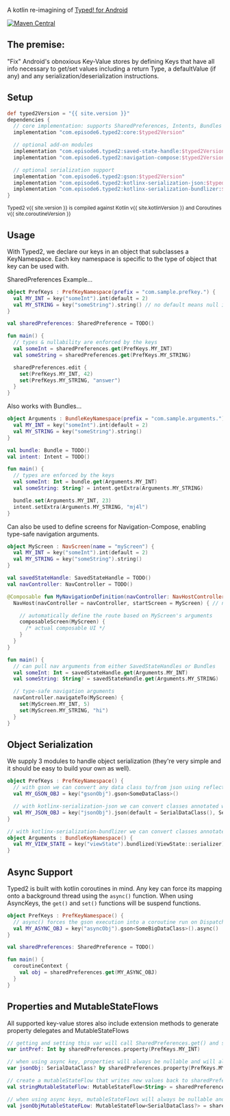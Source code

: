 A kotlin re-imagining of [Typed! for Android](https://github.com/episode6/typed)

[![Maven Central](https://img.shields.io/maven-central/v/com.episode6.typed2/core.svg?style=flat-square)](http://search.maven.org/#search%7Cga%7C1%7Cg%3A%22com.episode6.typed2%22)

## The premise:

"Fix" Android's obnoxious Key-Value stores by defining Keys that have all info necessary to get/set values including a return Type, a
defaultValue (if any) and any serialization/deserialization instructions.

## Setup

```groovy
def typed2Version = "{{ site.version }}"
dependencies {
  // core implementation: supports SharedPreferences, Intents, Bundles & PersistableBundles
  implementation "com.episode6.typed2:core:$typed2Version"

  // optional add-on modules
  implementation "com.episode6.typed2:saved-state-handle:$typed2Version"
  implementation "com.episode6.typed2:navigation-compose:$typed2Version"

  // optional serialization support
  implementation "com.episode6.typed2:gson:$typed2Version"
  implementation "com.episode6.typed2:kotlinx-serialization-json:$typed2Version"
  implementation "com.episode6.typed2:kotlinx-serialization-bundlizer:$typed2Version"
}
```

<sup>Typed2 v{{ site.version }} is compiled against Kotlin v{{ site.kotlinVersion }} and Coroutines v{{ site.coroutineVersion }}</sup>

## Usage

With Typed2, we declare our keys in an object that subclasses a KeyNamespace. Each key namespace is specific to the type of object that key
can be used with.

SharedPreferences Example...

```kotlin
object PrefKeys : PrefKeyNamespace(prefix = "com.sample.prefkey.") {
  val MY_INT = key("someInt").int(default = 2)
  val MY_STRING = key("someString").string() // no default means null is the default
}

val sharedPreferences: SharedPreference = TODO()

fun main() {
  // types & nullability are enforced by the keys
  val someInt = sharedPreferences.get(PrefKeys.MY_INT)
  val someString = sharedPreferences.get(PrefKeys.MY_STRING)

  sharedPreferences.edit {
    set(PrefKeys.MY_INT, 42)
    set(PrefKeys.MY_STRING, "answer")
  }
}
```

Also works with Bundles...

```kotlin
object Arguments : BundleKeyNamespace(prefix = "com.sample.arguments.") {
  val MY_INT = key("someInt").int(default = 2)
  val MY_STRING = key("someString").string()
}

val bundle: Bundle = TODO()
val intent: Intent = TODO()

fun main() {
  // types are enforced by the keys
  val someInt: Int = bundle.get(Arguments.MY_INT)
  val someString: String? = intent.getExtra(Arguments.MY_STRING)

  bundle.set(Arguments.MY_INT, 23)
  intent.setExtra(Arguments.MY_STRING, "mj4l")
}
```

Can also be used to define screens for Navigation-Compose, enabling type-safe navigation arguments.

```kotlin
object MyScreen : NavScreen(name = "myScreen") {
  val MY_INT = key("someInt").int(default = 2)
  val MY_STRING = key("someString").string()
}

val savedStateHandle: SavedStateHandle = TODO()
val navController: NavController = TODO()

@Composable fun MyNavigationDefinition(navController: NavHostController) {
  NavHost(navController = navController, startScreen = MyScreen) { // note: startScreen must not have any required args

    // automatically define the route based on MyScreen's arguments
    composableScreen(MyScreen) {
      /* actual composable UI */
    }
  }
}

fun main() {
  // can pull nav arguments from either SavedStateHandles or Bundles
  val someInt: Int = savedStateHandle.get(Arguments.MY_INT)
  val someString: String? = savedStateHandle.get(Arguments.MY_STRING)

  // type-safe navigation arguments
  navController.navigateTo(MyScreen) {
    set(MyScreen.MY_INT, 5)
    set(MyScreen.MY_STRING, "hi")
  }
}
```

## Object Serialization

We supply 3 modules to handle object serialization (they're very simple and it should be easy to build your own as well).

```kotlin
object PrefKeys : PrefKeyNamespace() {
  // with gson we can convert any data class to/from json using reflection
  val MY_GSON_OBJ = key("gsonObj").gson<SomeDataClass>()

  // with kotlinx-serialization-json we can convert classes annotated with @Serializable to/from json
  val MY_JSON_OBJ = key("jsonObj").json(default = SerialDataClass(), SerialDataClass::serializer)
}

// with kotlinx-serialization-bundlizer we can convert classes annotated with @Serializable to/from a Bundle (only applies to BundleKeyNamespace)
object Arguments : BundleKeyNamespace() {
  val MY_VIEW_STATE = key("viewState").bundlized(ViewState::serializer)
}
```

## Async Support

Typed2 is built with kotlin coroutines in mind. Any key can force its mapping onto a background thread using the `async()` function. When
using AsyncKeys, the `get()` and `set()` functions will be suspend functions.

```kotlin
object PrefKeys : PrefKeyNamespace() {
  // async() forces the gson execution into a coroutine run on Dispatchers.Default (by default)
  val MY_ASYNC_OBJ = key("asyncObj").gson<SomeBigDataClass>().async()
}

val sharedPreferences: SharedPreference = TODO()

fun main() {
  coroutineContext {
    val obj = sharedPreferences.get(MY_ASYNC_OBJ)
  }
}

```

## Properties and MutableStateFlows

All supported key-value stores also include extension methods to generate property delegates and MutableStateFlows

```kotlin
// getting and setting this var will call SharedPreferences.get() and set() under the hood 
var intPref: Int by sharedPreferences.property(PrefKeys.MY_INT)

// when using async key, properties will always be nullable and will always start as null
var jsonObj: SerialDataClass? by sharedPreferences.property(PrefKeys.MY_JSON_OBJ, viewModelScope)

// create a mutableStateFlow that writes new values back to sharedPreferences
val stringMutableStateFlow: MutableStateFlow<String> = sharedPreferences.mutableStateFlow(PrefKeys.MY_STRING, viewModelScope)

// when using async keys, mutableStateFlows will always be nullable and use null as an initial value
val jsonObjMutableStateFLow: MutableStateFlow<SerialDataClass?> = sharedPreferences.mutableStateFlow(PrefKeys.MY_JSON_OBJ, viewModelScope)
```
